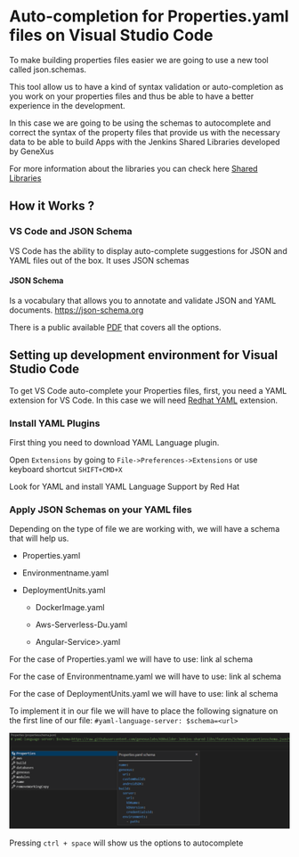 # Auto-completion for Properties.yaml files on Visual Studio Code

To make building properties files easier we are going to use a new tool called json.schemas.

This tool allow us to have a kind of syntax validation or auto-completion as you work on your properties files and thus be able to have a better experience in the development.

In this case we are going to be using the schemas to autocomplete and correct the syntax of the property files that provide us with the necessary data to be able to build Apps with the Jenkins Shared Libraries developed by GeneXus 

For more information about the libraries you can check here [Shared Libraries](https://iwiki.genexus.com/wiki.aspx?31147,KBBuilder+Jenkins+Shared+Libraries)



## How it Works ?

### VS Code and JSON Schema
VS Code has the ability to display auto-complete suggestions for JSON and YAML files out of the box. It uses JSON schemas 

#### JSON Schema 
Is a vocabulary that allows you to annotate and validate JSON and YAML documents. https://json-schema.org

There is a public available [PDF](https://json-schema.org/understanding-json-schema/UnderstandingJSONSchema.pdf) that covers all the options.

## Setting up development environment for Visual Studio Code
To get VS Code auto-complete your Properties files, first, you need a YAML extension for VS Code. In this case we will need [Redhat YAML](https://marketplace.visualstudio.com/items?itemName=redhat.vscode-yaml) extension.

### Install YAML Plugins
First thing you need to download YAML Language plugin.

Open `Extensions` by going to `File->Preferences->Extensions` or use keyboard shortcut `SHIFT+CMD+X`

Look for YAML and install YAML Language Support by Red Hat

### Apply JSON Schemas on your YAML files
Depending on the type of file we are working with, we will have a schema that will help us.

- Properties.yaml

- Environmentname.yaml

- DeploymentUnits.yaml

    - DockerImage.yaml

    - Aws-Serverless-Du.yaml

    - Angular-Service>.yaml




For the case of Properties.yaml we will have to use: link al schema

For the case of Environmentname.yaml we will have to use: link al schema

For the case of DeploymentUnits.yaml we will have to use: link al schema


To implement it in our file we will have to place the following signature on the first line of our file: `#yaml-language-server: $schema=<url>`

<img src="images\sgnatureyaml.png">


Pressing `ctrl + space` will show us the options to autocomplete




